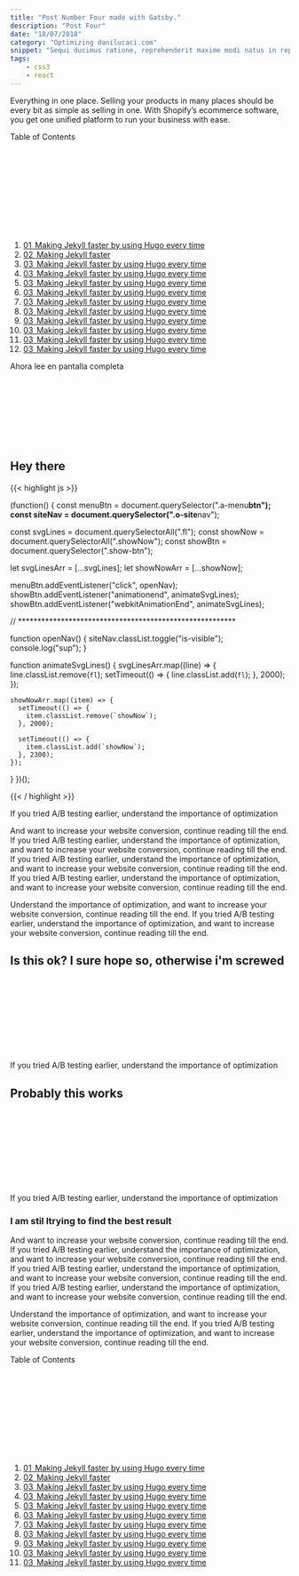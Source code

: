 ```yaml
---
title: "Post Number Four made with Gatsby."
description: "Post Four"
date: "18/07/2018"
category: "Optimizing danilucaci.com"
snippet: "Sequi ducimus ratione, reprehenderit maxime modi natus in repudiandae voluptas, at dolore totam cumque voluptates eum corporis est quo, distinctio tenetur. Ipsa?"
tags:
    - css3
    - react
---
```


<section class="l -row">
  <div class="l-row">
    <div class="l-row l-col l-col__5-8@l l-col__6-10@xxl">
      <p class="copy">Everything in one place. Selling your products in many places should be every bit as simple as selling in one. With Shopify’s ecommerce software, you get one unified platform to run your business with ease.</p>
    </div>
    <aside class="l-row l-col l-col__3-8@l l-col__4-10@xxl l-box o-toc">
      <p class="a-toc__header">Table of Contents</p>
      <svg class="icon icon--48 icon--collapse">
        <use xlink:href="#icon-toc" />
      </svg>
      <ol class="box__content m-toc__content">
        <a href="#header1" class="link link--toc">
          <li class="a-toc__item">
            <span class="a-toc__number">01&thinsp;</span>
            <span class="a-toc__title">Making Jekyll faster by using Hugo every time</span>
          </li>
        </a>
        <a href="#header2" class="link link--toc">
          <li class="a-toc__item">
            <span class="a-toc__number">02&thinsp;</span>
            <span class="a-toc__title">Making Jekyll faster</span>
          </li>
        </a>
        <a href="#header3" class="link link--toc">
          <li class="a-toc__item">
            <span class="a-toc__number">03&thinsp;</span>
            <span class="a-toc__title">Making Jekyll faster by using Hugo every time</span>
          </li>
        </a>
        <a href="#header3" class="link link--toc">
          <li class="a-toc__item">
            <span class="a-toc__number">03&thinsp;</span>
            <span class="a-toc__title">Making Jekyll faster by using Hugo every time</span>
          </li>
        </a>
        <a href="#header3" class="link link--toc">
          <li class="a-toc__item">
            <span class="a-toc__number">03&thinsp;</span>
            <span class="a-toc__title">Making Jekyll faster by using Hugo every time</span>
          </li>
        </a>
        <a href="#header3" class="link link--toc">
          <li class="a-toc__item">
            <span class="a-toc__number">03&thinsp;</span>
            <span class="a-toc__title">Making Jekyll faster by using Hugo every time</span>
          </li>
        </a>
        <a href="#header3" class="link link--toc">
          <li class="a-toc__item">
            <span class="a-toc__number">03&thinsp;</span>
            <span class="a-toc__title">Making Jekyll faster by using Hugo every time</span>
          </li>
        </a>
        <a href="#header3" class="link link--toc">
          <li class="a-toc__item">
            <span class="a-toc__number">03&thinsp;</span>
            <span class="a-toc__title">Making Jekyll faster by using Hugo every time</span>
          </li>
        </a>
        <a href="#header3" class="link link--toc">
          <li class="a-toc__item">
            <span class="a-toc__number">03&thinsp;</span>
            <span class="a-toc__title">Making Jekyll faster by using Hugo every time</span>
          </li>
        </a>
        <a href="#header3" class="link link--toc">
          <li class="a-toc__item">
            <span class="a-toc__number">03&thinsp;</span>
            <span class="a-toc__title">Making Jekyll faster by using Hugo every time</span>
          </li>
        </a>
        <a href="#header3" class="link link--toc">
          <li class="a-toc__item">
            <span class="a-toc__number">03&thinsp;</span>
            <span class="a-toc__title">Making Jekyll faster by using Hugo every time</span>
          </li>
        </a>
        <a href="#header3" class="link link--toc">
          <li class="a-toc__item">
            <span class="a-toc__number">03&thinsp;</span>
            <span class="a-toc__title">Making Jekyll faster by using Hugo every time</span>
          </li>
        </a>
      </ol>
    </aside>
  </div>
  <div class="l-row u-mb-28 u-mt-28">
    <span class="copy copy--xs a-read-fullscreen">Ahora lee en pantalla completa</span>
  </div>
  <div class="l-row l-row--center l-col__6-10@xxl">
      <h2 class="h2" id="header1">Hey there
          <a href="#header1" class="h2__anchor">
              <svg class="icon icon--anchor">
                <use xlink:href="#icon-anchor" />
              </svg>
          </a>
      </h2>
  </div>
{{< highlight js >}}

(function() {
  const menuBtn = document.querySelector(".a-menu**btn");
  const siteNav = document.querySelector(".o-site**nav");

  const svgLines = document.querySelectorAll(".fl");
  const showNow = document.querySelectorAll(".showNow");
  const showBtn = document.querySelector(".show-btn");

  let svgLinesArr = [...svgLines];
  let showNowArr = [...showNow];

  menuBtn.addEventListener("click", openNav);
  showBtn.addEventListener("animationend", animateSvgLines);
  showBtn.addEventListener("webkitAnimationEnd", animateSvgLines);

  // ********************************************************

  function openNav() {
    siteNav.classList.toggle("is-visible");
    console.log("sup");
  }

  function animateSvgLines() {
    svgLinesArr.map((line) => {
      line.classList.remove(`fl`);
      setTimeout(() => {
        line.classList.add(`fl`);
      }, 2000);
    });

    showNowArr.map((item) => {
      setTimeout(() => {
        item.classList.remove(`showNow`);
      }, 2000);

      setTimeout(() => {
        item.classList.add(`showNow`);
      }, 2300);
    });
  }
})();

{{< / highlight >}}

  <div class="l-row l-row--center l-col__6-10@xxl">
    <p class="copy">If you tried A/B testing earlier, understand the importance of optimization</p>
    <p class="copy">And want to increase your website conversion, continue reading till the end. If you tried A/B testing earlier, understand the importance of optimization, and want to increase your website conversion, continue reading till the end. If you tried A/B testing earlier, understand the importance of optimization, and want to increase your website conversion, continue reading till the end. If you tried A/B testing earlier, understand the importance of optimization, and want to increase your website conversion, continue reading till the end.</p>
    <p class="copy">Understand the importance of optimization, and want to increase your website conversion, continue reading till the end. If you tried A/B testing earlier, understand the importance of optimization, and want to increase your website conversion, continue reading till the end.</p>
    <h2 class="h2" id="header2">Is this ok? I sure hope so, otherwise i'm screwed
        <a href="#header2" class="h2__anchor">
            <svg class="icon icon--anchor">
                <use xlink:href="#icon-anchor" />
            </svg>
        </a>
    </h2>
    <p class="copy">If you tried A/B testing earlier, understand the importance of optimization</p>    
    <h2 class="h2" id="header3">Probably this works
        <a href="#header3" class="h2__anchor">
            <svg class="icon icon--anchor">
                <use xlink:href="#icon-anchor" />
            </svg>
        </a>
    </h2>
    <p class="copy">If you tried A/B testing earlier, understand the importance of optimization</p>
    <h3 class="h3">I am stil ltrying to find the best result</h3>
    <p class="copy">And want to increase your website conversion, continue reading till the end. If you tried A/B testing earlier, understand the importance of optimization, and want to increase your website conversion, continue reading till the end. If you tried A/B testing earlier, understand the importance of optimization, and want to increase your website conversion, continue reading till the end. If you tried A/B testing earlier, understand the importance of optimization, and want to increase your website conversion, continue reading till the end.</p>
    <p class="copy">Understand the importance of optimization, and want to increase your website conversion, continue reading till the end. If you tried A/B testing earlier, understand the importance of optimization, and want to increase your website conversion, continue reading till the end.</p>
  </div>

</section>
<aside class="l-row o-reading">
  <div class="a-reading__toc-trigger">
    <p class="a-toc__header a-toc__header--reading">Table of Contents</p><!--
  --><svg class="icon icon--48 icon--toc-read">
      <use xlink:href="#icon-toc" />
    </svg>
    <ol class="m-reading__toc">
      <a href="#header1" class="link link--toc">
        <li class="a-toc__item">
          <span class="a-toc__number">01&thinsp;</span>
          <span class="a-toc__title">Making Jekyll faster by using Hugo every time</span>
        </li>
      </a>
      <a href="#header2" class="link link--toc">
        <li class="a-toc__item">
          <span class="a-toc__number">02&thinsp;</span>
          <span class="a-toc__title">Making Jekyll faster</span>
        </li>
      </a>
      <a href="#header3" class="link link--toc">
        <li class="a-toc__item">
          <span class="a-toc__number">03&thinsp;</span>
          <span class="a-toc__title">Making Jekyll faster by using Hugo every time</span>
        </li>
      </a>
      <a href="#header3" class="link link--toc">
        <li class="a-toc__item">
          <span class="a-toc__number">03&thinsp;</span>
          <span class="a-toc__title">Making Jekyll faster by using Hugo every time</span>
        </li>
      </a>
      <a href="#header3" class="link link--toc">
        <li class="a-toc__item">
          <span class="a-toc__number">03&thinsp;</span>
          <span class="a-toc__title">Making Jekyll faster by using Hugo every time</span>
        </li>
      </a>
      <a href="#header3" class="link link--toc">
        <li class="a-toc__item">
          <span class="a-toc__number">03&thinsp;</span>
          <span class="a-toc__title">Making Jekyll faster by using Hugo every time</span>
        </li>
      </a>
      <a href="#header3" class="link link--toc">
        <li class="a-toc__item">
          <span class="a-toc__number">03&thinsp;</span>
          <span class="a-toc__title">Making Jekyll faster by using Hugo every time</span>
        </li>
      </a>
      <a href="#header3" class="link link--toc">
        <li class="a-toc__item">
          <span class="a-toc__number">03&thinsp;</span>
          <span class="a-toc__title">Making Jekyll faster by using Hugo every time</span>
        </li>
      </a>
      <a href="#header3" class="link link--toc">
        <li class="a-toc__item">
          <span class="a-toc__number">03&thinsp;</span>
          <span class="a-toc__title">Making Jekyll faster by using Hugo every time</span>
        </li>
      </a>
      <a href="#header3" class="link link--toc">
        <li class="a-toc__item">
          <span class="a-toc__number">03&thinsp;</span>
          <span class="a-toc__title">Making Jekyll faster by using Hugo every time</span>
        </li>
      </a>
      <a href="#header3" class="link link--toc">
        <li class="a-toc__item">
          <span class="a-toc__number">03&thinsp;</span>
          <span class="a-toc__title">Making Jekyll faster by using Hugo every time</span>
        </li>
      </a>
    </ol>
  </div>
  <div class="a-reading__share-trigger">
    <svg class="icon icon--48">
      <use xlink:href="#icon-share" />
    </svg>
    <div class="m-reading__share-icons">
      <svg class="icon icon--48 icon--facebook">
        <use xlink:href="#icon-facebook" />
      </svg>
      <svg class="icon icon--48 icon--twitter">
        <use xlink:href="#icon-twitter" />
      </svg>
      <svg class="icon icon--48 icon--linkedin">
        <use xlink:href="#icon-linkedin" />
      </svg>
      <svg class="icon icon--48 icon--gplus">
        <use xlink:href="#icon-gplus" />
      </svg>
    </div>
  </div>
  <div class="a-reading__go-up">
    <a href="#page-top">
      <svg class="icon icon--48">
        <use xlink:href="#icon-up" />
      </svg>
    </a>
  </div>
</aside>
